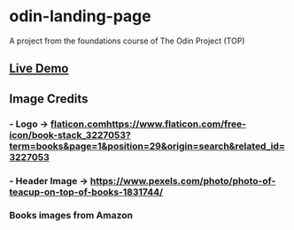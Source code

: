 # odin-landing-page
A project from the foundations course of The Odin Project (TOP)

## [Live Demo](https://m3ghnaa.github.io/odin-landing-page/)
## Image Credits 
### - Logo -> [flaticon.com](https://www.flaticon.com/free-icon/book-stack_3227053?term=books&page=1&position=29&origin=search&related_id=3227053)https://www.flaticon.com/free-icon/book-stack_3227053?term=books&page=1&position=29&origin=search&related_id=3227053
### - Header Image -> https://www.pexels.com/photo/photo-of-teacup-on-top-of-books-1831744/
### Books images from Amazon 
